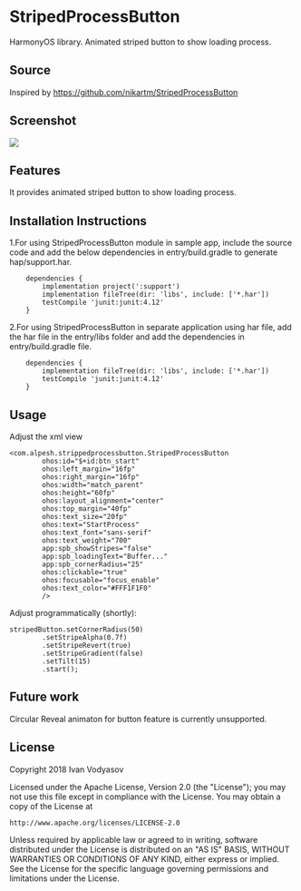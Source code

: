 # StripedProcessButton
HarmonyOS library. Animated striped button to show loading process.

## Source
Inspired by https://github.com/nikartm/StripedProcessButton

## Screenshot
<img src = "https://github.com/alpesh12345/StripedProcessButton/blob/main/screenshots/stripedprocessbutton.gif"/>

## Features
It provides animated striped button to show loading process.

## Installation Instructions
1.For using StripedProcessButton module in sample app, include the source code and add the below dependencies in entry/build.gradle to generate hap/support.har.
```
	dependencies {
		implementation project(':support')
        implementation fileTree(dir: 'libs', include: ['*.har'])
        testCompile 'junit:junit:4.12'
	}
```
2.For using StripedProcessButton in separate application using har file, add the har file in the entry/libs folder and add the dependencies in entry/build.gradle file.
```
	dependencies {
		implementation fileTree(dir: 'libs', include: ['*.har'])
		testCompile 'junit:junit:4.12'
	}
```
## Usage
Adjust the xml view
```
<com.alpesh.strippedprocessbutton.StripedProcessButton
        ohos:id="$+id:btn_start"
        ohos:left_margin="16fp"
        ohos:right_margin="16fp"
        ohos:width="match_parent"
        ohos:height="60fp"
        ohos:layout_alignment="center"
        ohos:top_margin="40fp"
        ohos:text_size="20fp"
        ohos:text="StartProcess"
        ohos:text_font="sans-serif"
        ohos:text_weight="700"
        app:spb_showStripes="false"
        app:spb_loadingText="Buffer..."
        app:spb_cornerRadius="25"
        ohos:clickable="true"
        ohos:focusable="focus_enable"
        ohos:text_color="#FFF1F1F0"
        />
```
Adjust programmatically (shortly):
```
stripedButton.setCornerRadius(50)
        .setStripeAlpha(0.7f)
        .setStripeRevert(true)
        .setStripeGradient(false)
        .setTilt(15)
        .start();
```
## Future work
Circular Reveal animaton for button feature is currently unsupported.
## License
Copyright 2018 Ivan Vodyasov

Licensed under the Apache License, Version 2.0 (the "License"); you may not use this file except in compliance with the License. You may obtain a copy of the License at
```
http://www.apache.org/licenses/LICENSE-2.0
```
Unless required by applicable law or agreed to in writing, software distributed under the License is distributed on an "AS IS" BASIS, WITHOUT WARRANTIES OR CONDITIONS OF ANY KIND, either express or implied. See the License for the specific language governing permissions and limitations under the License.
